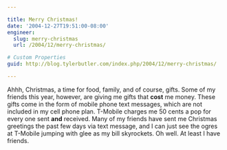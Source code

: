 ```yaml
---

title: Merry Christmas!
date: '2004-12-27T19:51:00-08:00'
engineer:
  slug: merry-christmas
  url: /2004/12/merry-christmas/

# Custom Properties
guid: http://blog.tylerbutler.com/index.php/2004/12/merry-christmas/

---
```


Ahhh, Christmas, a time for food, family, and of course, gifts. Some of my
friends this year, however, are giving me gifts that **cost** me money. These
gifts come in the form of mobile phone text messages, which are not included
in my cell phone plan. T-Mobile charges me 50 cents a pop for every one sent
**and** received. Many of my friends have sent me Christmas greetings the past
few days via text message, and I can just see the ogres at T-Mobile jumping
with glee as my bill skyrockets. Oh well. At least I have friends.
